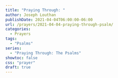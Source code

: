 ```yaml
---
title: "Praying Through: "
author: Joseph Louthan
publishDate: 2021-04-04T06:00:00-06:00
url: /prayers/2021-04-04-praying-through-psalm/
categories:
  - Prayers
tags:
  - "Psalms"
series:
  - "Praying Through: The Psalms"
showtoc: false
css: "prayer"
draft: true
---
```

<div style="font-variant: small-caps;">

</div>

```text

```
